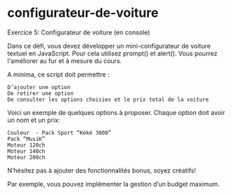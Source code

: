 # configurateur-de-voiture

Exercice 5: Configurateur de voiture (en console)

Dans ce défi, vous devez développer un mini-configurateur de voiture textuel en JavaScript. Pour cela utilisez prompt() et alert().  Vous pourrez l'améliorer au  fur et à mesure du cours.

A minima, ce script doit permettre :

    D’ajouter une option
    De retirer une option
    De consulter les options choisies et le prix total de la voiture

Voici un exemple de quelques options à proposer. Chaque option doit  avoir un nom et un prix:

    Couleur  - Pack Sport “Kéké 3000”
    Pack “MusiK”
    Moteur 120ch
    Moteur 140ch
    Moteur 200ch

N’hésitez pas à ajouter des fonctionnalités bonus, soyez créatifs!

Par exemple, vous pouvez implémenter la gestion d’un budget maximum.  
